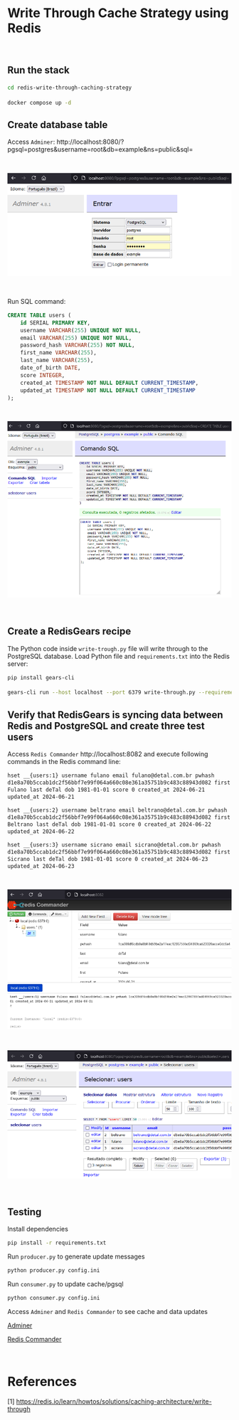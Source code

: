 # Write Through Cache Strategy using Redis
<br>

## Run the stack
```bash
cd redis-write-through-caching-strategy

docker compose up -d
```
## Create database table

Access `Adminer`: http://localhost:8080/?pgsql=postgres&username=root&db=example&ns=public&sql=

<br>

![alt text](images/image01.png)

<br>

Run SQL command:

```sql
CREATE TABLE users (
    id SERIAL PRIMARY KEY,
    username VARCHAR(255) UNIQUE NOT NULL,
    email VARCHAR(255) UNIQUE NOT NULL,
    password_hash VARCHAR(255) NOT NULL,
    first_name VARCHAR(255),
    last_name VARCHAR(255),
    date_of_birth DATE,
    score INTEGER, 
    created_at TIMESTAMP NOT NULL DEFAULT CURRENT_TIMESTAMP,
    updated_at TIMESTAMP NOT NULL DEFAULT CURRENT_TIMESTAMP
);
```
<br>

![](images/image02.png)

<br>

## Create a RedisGears recipe

The Python code inside `write-trough.py` file will write through to the PostgreSQL database. Load Python file and `requirements.txt` into the Redis server: 

```bash
pip install gears-cli

gears-cli run --host localhost --port 6379 write-through.py --requirements requirements.txt
```

## Verify that RedisGears is syncing data between Redis and PostgreSQL and create three test users

Access `Redis Commander` http://localhost:8082 and execute following commands in the Redis command line: 

```redis
hset __{users:1} username fulano email fulano@detal.com.br pwhash d1e8a70b5ccab1dc2f56bbf7e99f064a660c08e361a35751b9c483c88943d082 first Fulano last deTal dob 1981-01-01 score 0 created_at 2024-06-21 updated_at 2024-06-21
```
```redis
hset __{users:2} username beltrano email beltrano@detal.com.br pwhash d1e8a70b5ccab1dc2f56bbf7e99f064a660c08e361a35751b9c483c88943d082 first Beltrano last deTal dob 1981-01-01 score 0 created_at 2024-06-22 updated_at 2024-06-22
```
```redis
hset __{users:3} username sicrano email sicrano@detal.com.br pwhash d1e8a70b5ccab1dc2f56bbf7e99f064a660c08e361a35751b9c483c88943d082 first Sicrano last deTal dob 1981-01-01 score 0 created_at 2024-06-23 updated_at 2024-06-23
```
<br>

![alt text](images/image03.png)

<br>

![alt text](images/image04.png)

<br>

## Testing

Install dependencies

```bash
pip install -r requirements.txt
```

Run `producer.py` to generate update messages

```bash
python producer.py config.ini
```

Run `consumer.py` to update cache/pgsql

```bash
python consumer.py config.ini
```

Access `Adminer` and `Redis Commander` to see cache and data updates

[Adminer](http://localhost:8080/?pgsql=postgres&username=root&db=example&ns=public&select=users)

[Redis Commander](http://localhost:8082)

<br>

# References

[1] https://redis.io/learn/howtos/solutions/caching-architecture/write-through

<br>